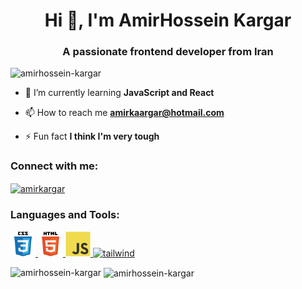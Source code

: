 <h1 align="center">Hi 👋, I'm AmirHossein Kargar</h1>
<h3 align="center">A passionate frontend developer from Iran</h3>

<p align="left"> <img src="https://komarev.com/ghpvc/?username=amirhossein-kargar&label=Profile%20views&color=0e75b6&style=flat" alt="amirhossein-kargar" /> </p>

- 🌱 I’m currently learning **JavaScript and React**

- 📫 How to reach me **amirkaargar@hotmail.com**

- ⚡ Fun fact **I think I'm very tough**

<h3 align="left">Connect with me:</h3>
<p align="left">
<a href="https://linkedin.com/in/amirkargar" target="blank"><img align="center" src="https://raw.githubusercontent.com/rahuldkjain/github-profile-readme-generator/master/src/images/icons/Social/linked-in-alt.svg" alt="amirkargar" height="30" width="40" /></a>
</p>

<h3 align="left">Languages and Tools:</h3>
<p align="left"> <a href="https://www.w3schools.com/css/" target="_blank" rel="noreferrer"> <img src="https://raw.githubusercontent.com/devicons/devicon/master/icons/css3/css3-original-wordmark.svg" alt="css3" width="40" height="40"/> </a> <a href="https://www.w3.org/html/" target="_blank" rel="noreferrer"> <img src="https://raw.githubusercontent.com/devicons/devicon/master/icons/html5/html5-original-wordmark.svg" alt="html5" width="40" height="40"/> </a> <a href="https://developer.mozilla.org/en-US/docs/Web/JavaScript" target="_blank" rel="noreferrer"> <img src="https://raw.githubusercontent.com/devicons/devicon/master/icons/javascript/javascript-original.svg" alt="javascript" width="40" height="40"/> </a> <a href="https://tailwindcss.com/" target="_blank" rel="noreferrer"> <img src="https://www.vectorlogo.zone/logos/tailwindcss/tailwindcss-icon.svg" alt="tailwind" width="40" height="40"/> </a> </p>

<p><img align="left" src="https://github-readme-stats.vercel.app/api/top-langs?username=amirhossein-kargar&show_icons=true&locale=en&layout=compact" alt="amirhossein-kargar" /></p>

<p>&nbsp;<img align="center" src="https://github-readme-stats.vercel.app/api?username=amirhossein-kargar&show_icons=true&locale=en" alt="amirhossein-kargar" /></p>
